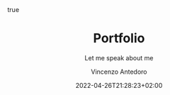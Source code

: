 ---
title: "Portfolio"
subtitle: "Let me speak about me"
date: 2022-04-26T21:28:23+02:00
lastmod: 2022-04-26T21:28:23+02:00
draft: true
author: "Vincenzo Antedoro"
authorLink: ""
description: "Descrizione da rivedere se è un doppione subtitle"
weight: 12

type: "about"

tags: [tag1, tag2, tag3, tag4]
categories: [category]

hiddenFromHomePage: false
hiddenFromSearch: false

resources:
- name: "featured-image"
  src: ""
- name: "featured-image-preview"
  src: ""

featured: false
sidebar: false
toc: false
math:
  enable: false
lightgallery: false
license: ""
---